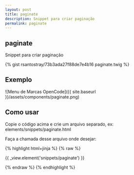 ```yaml
---
layout: post
title: paginate
description: Snippet para criar paginação
permalink: paginate
---
```


## paginate
Snippet para criar paginação

{% gist rsantostray/73b3ada27f88de7e4b16 paginate.twig %}

## Exemplo
![Menu de Marcas OpenCode]({{ site.baseurl }}/assets/components/paginate.png)

## Como usar

Copie o código acima e crie um arquivo separado, ex: elements/snippets/paginate.html

Faça a chamada desse arquivo onde desejar: 

{% highlight html+jinja %}
{% raw %}

{{ _view.element('snippets/paginate') }}

{% endraw %}
{% endhighlight %}
